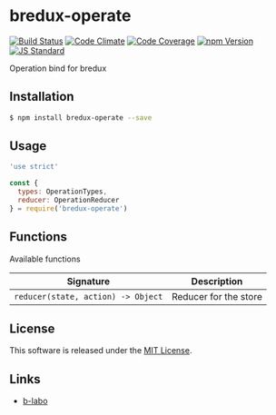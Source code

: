 bredux-operate
==========

<!---
This file is generated by ape-tmpl. Do not update manually.
--->

<!-- Badge Start -->
<a name="badges"></a>

[![Build Status][bd_travis_shield_url]][bd_travis_url]
[![Code Climate][bd_codeclimate_shield_url]][bd_codeclimate_url]
[![Code Coverage][bd_codeclimate_coverage_shield_url]][bd_codeclimate_url]
[![npm Version][bd_npm_shield_url]][bd_npm_url]
[![JS Standard][bd_standard_shield_url]][bd_standard_url]

[bd_repo_url]: https://github.com/b-labo/bredux-operate
[bd_travis_url]: http://travis-ci.org/b-labo/bredux-operate
[bd_travis_shield_url]: http://img.shields.io/travis/b-labo/bredux-operate.svg?style=flat
[bd_travis_com_url]: http://travis-ci.com/b-labo/bredux-operate
[bd_travis_com_shield_url]: https://api.travis-ci.com/b-labo/bredux-operate.svg?token=
[bd_license_url]: https://github.com/b-labo/bredux-operate/blob/master/LICENSE
[bd_codeclimate_url]: http://codeclimate.com/github/b-labo/bredux-operate
[bd_codeclimate_shield_url]: http://img.shields.io/codeclimate/github/b-labo/bredux-operate.svg?style=flat
[bd_codeclimate_coverage_shield_url]: http://img.shields.io/codeclimate/coverage/github/b-labo/bredux-operate.svg?style=flat
[bd_gemnasium_url]: https://gemnasium.com/b-labo/bredux-operate
[bd_gemnasium_shield_url]: https://gemnasium.com/b-labo/bredux-operate.svg
[bd_npm_url]: http://www.npmjs.org/package/bredux-operate
[bd_npm_shield_url]: http://img.shields.io/npm/v/bredux-operate.svg?style=flat
[bd_standard_url]: http://standardjs.com/
[bd_standard_shield_url]: https://img.shields.io/badge/code%20style-standard-brightgreen.svg

<!-- Badge End -->


<!-- Description Start -->
<a name="description"></a>

Operation bind for bredux

<!-- Description End -->


<!-- Overview Start -->
<a name="overview"></a>



<!-- Overview End -->


<!-- Sections Start -->
<a name="sections"></a>

<!-- Section from "doc/guides/01.Installation.md.hbs" Start -->

<a name="section-doc-guides-01-installation-md"></a>

Installation
-----

```bash
$ npm install bredux-operate --save
```


<!-- Section from "doc/guides/01.Installation.md.hbs" End -->

<!-- Section from "doc/guides/02.Usage.md.hbs" Start -->

<a name="section-doc-guides-02-usage-md"></a>

Usage
---------

```javascript
'use strict'

const {
  types: OperationTypes,
  reducer: OperationReducer
} = require('bredux-operate')

```


<!-- Section from "doc/guides/02.Usage.md.hbs" End -->

<!-- Section from "doc/guides/03.Functions.md.hbs" Start -->

<a name="section-doc-guides-03-functions-md"></a>

Functions
---------

Available functions

| Signature | Description |
| ---- | ----------- |
| `reducer(state, action) -> Object` | Reducer for the store |


<!-- Section from "doc/guides/03.Functions.md.hbs" End -->


<!-- Sections Start -->


<!-- LICENSE Start -->
<a name="license"></a>

License
-------
This software is released under the [MIT License](https://github.com/b-labo/bredux-operate/blob/master/LICENSE).

<!-- LICENSE End -->


<!-- Links Start -->
<a name="links"></a>

Links
------

+ [b-labo][b_labo_url]

[b_labo_url]: https://github.com/b-labo

<!-- Links End -->
